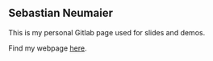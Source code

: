 ## Sebastian Neumaier

This is my personal Gitlab page used for slides and demos.

Find my webpage [here](https://sebneumaier.wordpress.com/).
